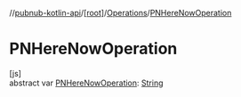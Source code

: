 //[pubnub-kotlin-api](../../../index.md)/[[root]](../index.md)/[Operations](index.md)/[PNHereNowOperation](-p-n-here-now-operation.md)

# PNHereNowOperation

[js]\
abstract var [PNHereNowOperation](-p-n-here-now-operation.md): [String](https://kotlinlang.org/api/latest/jvm/stdlib/kotlin-stdlib/kotlin/-string/index.html)
